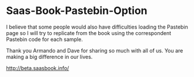 Saas-Book-Pastebin-Option
=========================

I believe that some people would also have difficulties loading the Pastebin page so I will try to replicate from the book using the correspondent Pastebin code for each sample.

Thank you Armando and Dave for sharing so much with all of us.
You are making a big difference in our lives.

http://beta.saasbook.info/
